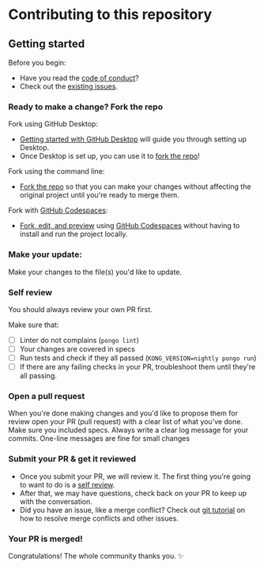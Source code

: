 # Contributing to this repository <!-- omit in toc -->

## Getting started <!-- omit in toc -->

Before you begin:
- Have you read the [code of conduct](CODE_OF_CONDUCT.md)?
- Check out the [existing issues](https://github.com/figment-networks/kong-plugin-cors/issues).

### Ready to make a change? Fork the repo

Fork using GitHub Desktop:

- [Getting started with GitHub Desktop](https://docs.github.com/en/desktop/installing-and-configuring-github-desktop/getting-started-with-github-desktop) will guide you through setting up Desktop.
- Once Desktop is set up, you can use it to [fork the repo](https://docs.github.com/en/desktop/contributing-and-collaborating-using-github-desktop/cloning-and-forking-repositories-from-github-desktop)!

Fork using the command line:

- [Fork the repo](https://docs.github.com/en/github/getting-started-with-github/fork-a-repo#fork-an-example-repository) so that you can make your changes without affecting the original project until you're ready to merge them.

Fork with [GitHub Codespaces](https://github.com/features/codespaces):

- [Fork, edit, and preview](https://docs.github.com/en/free-pro-team@latest/github/developing-online-with-codespaces/creating-a-codespace) using [GitHub Codespaces](https://github.com/features/codespaces) without having to install and run the project locally.

### Make your update:
Make your changes to the file(s) you'd like to update.

### Self review
You should always review your own PR first.

Make sure that:
- [ ] Linter do not complains (`pongo lint`)
- [ ] Your changes are covered in specs
- [ ] Run tests and check if they all passed (`KONG_VERSION=nightly pongo run`)
- [ ] If there are any failing checks in your PR, troubleshoot them until they're all passing.

### Open a pull request
When you're done making changes and you'd like to propose them for review open your PR (pull request) with a clear list of what you've done.
Make sure you included specs.
Always write a clear log message for your commits. One-line messages are fine for small changes

### Submit your PR & get it reviewed
- Once you submit your PR, we will review it. The first thing you're going to want to do is a [self review](#self-review).
- After that, we may have questions, check back on your PR to keep up with the conversation.
- Did you have an issue, like a merge conflict? Check out [git tutorial](https://lab.github.com/githubtraining/managing-merge-conflicts) on how to resolve merge conflicts and other issues.

### Your PR is merged!
Congratulations! The whole community thanks you. :sparkles:
